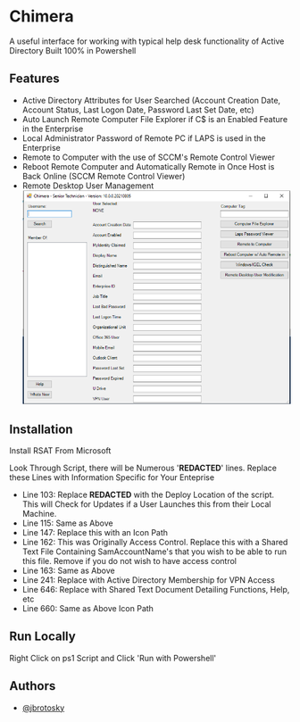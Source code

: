 
# Chimera

A useful interface for working with typical help desk functionality of Active Directory Built 100% in Powershell


## Features

- Active Directory Attributes for User Searched (Account Creation Date, Account Status, Last Logon Date, Password Last Set Date, etc)
- Auto Launch Remote Computer File Explorer if C$ is an Enabled Feature in the Enterprise
- Local Administrator Password of Remote PC if LAPS is used in the Enterprise
- Remote to Computer with the use of SCCM's Remote Control Viewer
- Reboot Remote Computer and Automatically Remote in Once Host is Back Online (SCCM Remote Control Viewer)
- Remote Desktop User Management
![App Screenshot](images/ChimeraScreenShot.PNG)


## Installation

Install RSAT From Microsoft

Look Through Script, there will be Numerous '**REDACTED**' lines. Replace these Lines with Information Specific for Your Enteprise
- Line 103: Replace **REDACTED** with the Deploy Location of the script. This will Check for Updates if a User Launches this from their Local Machine. 
- Line 115: Same as Above
- Line 147: Replace this with an Icon Path
- Line 162: This was Originally Access Control. Replace this with a Shared Text File Containing SamAccountName's that you wish to be able to run this file. Remove if you do not wish to have access control
- Line 163: Same as Above
- Line 241: Replace with Active Directory Membership for VPN Access
- Line 646: Replace with Shared Text Document Detailing Functions, Help, etc
- Line 660: Same as Above Icon Path
## Run Locally

Right Click on ps1 Script and Click 'Run with Powershell'



## Authors

- [@jbrotosky](https://www.github.com/jbrotosky)

